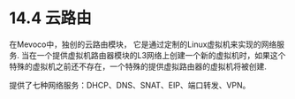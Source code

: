 # 14.4 云路由

在Mevoco中，独创的云路由模块， 它是通过定制的Linux虚拟机来实现的网络服务. 当在一个提供虚拟机路由器模块的L3网络上创建一个新的虚拟机时，如果这个特殊的虚拟机之前还不存在，一个特殊的提供虚拟路由器的虚拟机将被创建.

提供了七种网络服务：DHCP、DNS、SNAT、EIP、端口转发、VPN。
